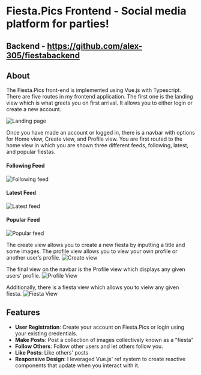 # Fiesta.Pics Frontend - Social media platform for parties!

## Backend - https://github.com/alex-305/fiestabackend

## About

The Fiesta.Pics front-end is implemented using Vue.js with Typescript. There are five routes in my frontend application. The first one is the landing view which is what greets you on first arrival. It allows you to either login or create a new account.

![Landing page](https://lh3.googleusercontent.com/pw/AP1GczMuSo2rXjnpuicCUUr2kK4VnFMDh7lGIeML8qelJ6koMhQM5D9cgTiER5q_HacBdEh3Kdh3zjINLNuZTbZAcigktD877vFnOz5KrAvx2JapyJehdoQ=w2400)

Once you have made an account or logged in, there is a navbar with options for Home view, Create view, and Profile view. You are first routed to the home view in which you are shown three different feeds, following, latest, and popular fiestas.

#### Following Feed
![Following feed](https://lh3.googleusercontent.com/pw/AP1GczOI-KfOB3D2j3RKTPUVpRC7g3tdtL5yomEpCVvE3y5Xz_10BLMZilk3W798sFK5ditnsZPpCm-kWrZo2xcaTl5D__raFrTY-3DiqG41y1W9MKH3-rMC9XK29_n3LesShoJ1F77TDBf1C6ML8kb29Qk=w1686-h948-s-no-gm?authuser=0)

#### Latest Feed
![Latest feed](https://lh3.googleusercontent.com/pw/AP1GczNUycHyrhkczGPryQUtKoH62t8BH3cN1YVv6fWvr9uVI8grDlS6JTKuuCqOhtvY_oRMPJI_e4Pd2NnjSfTCjk27rVOAfKrYLat33z5U5yKbjWdDyfZ-IprcPY-U_We40OWlbFXzkN5bo_VINlqPdV8=w1686-h948-s-no-gm?authuser=0)

#### Popular Feed
![Popular feed](https://lh3.googleusercontent.com/pw/AP1GczMy44CpvfnkowRtP3Wj2Xff4dAvLZRA2jvwaOOhUsZLQI-swsWpbaNkmPWLnRpQ1xRN1B5as46jLytZMgdIMs8vLNc030R9nBMQUNerThEyikOmDHfwpQxqfVkQW1yGhmyZMSYJogUYlJgJKQDeHfU=w1686-h948-s-no-gm?authuser=0)

The create view allows you to create a new fiesta by inputting a title and some images. The profile view allows you to view your own profile or another user’s profile.
![Create view](https://lh3.googleusercontent.com/pw/AP1GczMr8ACZWeGkfo4A33J26sQpRBnPVDcNrOfcY36Sdg3Jkba59C5_tMC3P9O_r7xxrXGAFGYZxv-A-r3_Rhshd16lqzUEw96p-WYZgKUU7-7q35PyLSO1CGsWwGSCMaE1nMWb_Ihf26pz8OVvy_xL_2c=w1686-h948-s-no-gm?authuser=0)

The final view on the navbar is the Profile view which displays any given users' profile. 
![Profile View](https://lh3.googleusercontent.com/pw/AP1GczMhcThlmd8cRSiMQNxzoAe7dKgD0i8wvC9K6pbleMLlGED78mYYYACKZFArU2_B1iZI2fzxMRPip5IZFE7mFWsoVzyQF8m3RLGeuHD9NSu_vWtbbA=w2400)

Additionally, there is a fiesta view which allows you to vieiw any given fiesta.
![Fiesta View](https://lh3.googleusercontent.com/pw/AP1GczPQ2LcMBHlL82Ogv8FbIiJ5mI0DrpSM4IRyl7esZElFNdAltJFXi4hWtYTR-9e6Nc_2E4-zGTQeWLR5CtNoNQFRM14-dv9k7HxJ2sPfwmLCpOwr4dA=w2400)

## Features

- **User Registration**: Create your account on Fiesta.Pics or login using your existing credentials.
- **Make Posts**: Post a collection of images collectively known as a "fiesta"
- **Follow Others**: Follow other users and let others follow you.
- **Like Posts**: Like others' posts
- **Responsive Design**: I leveraged Vue.js' ref system to create reactive components that update when you interact with it.